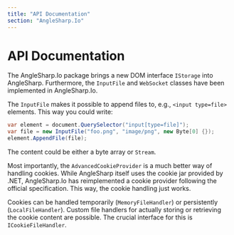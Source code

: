 ```yaml
---
title: "API Documentation"
section: "AngleSharp.Io"
---
```

# API Documentation

The AngleSharp.Io package brings a new DOM interface `IStorage` into AngleSharp. Furthermore, the `InputFile` and `WebSocket` classes have been implemented in AngleSharp.Io.

The `InputFile` makes it possible to append files to, e.g., `<input type=file>` elements. This way you could write:

```cs
var element = document.QuerySelector("input[type=file]");
var file = new InputFile("foo.png", "image/png", new Byte[0] {});
element.AppendFile(file);
```

The content could be either a byte array or `Stream`.

Most importantly, the `AdvancedCookieProvider` is a much better way of handling cookies. While AngleSharp itself uses the cookie jar provided by .NET, AngleSharp.Io has reimplemented a cookie provider following the official specification. This way, the cookie handling just works.

Cookies can be handled temporarily (`MemoryFileHandler`) or persistently (`LocalFileHandler`). Custom file handlers for actually storing or retrieving the cookie content are possible. The crucial interface for this is `ICookieFileHandler`.
